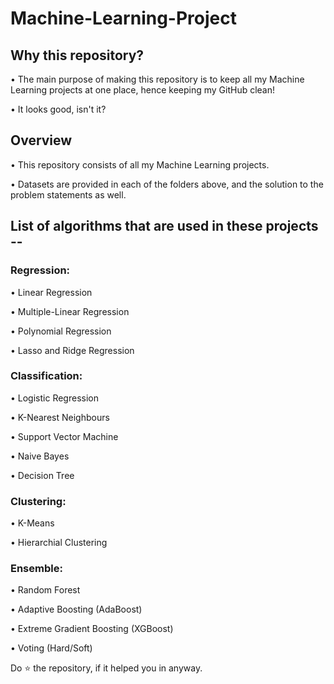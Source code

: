 # Machine-Learning-Project

## Why this repository?
• The main purpose of making this repository is to keep all my Machine Learning projects at one place, hence keeping my GitHub clean!

• It looks good, isn't it?

## Overview
• This repository consists of all my Machine Learning projects.

• Datasets are provided in each of the folders above, and the solution to the problem statements as well.

## List of algorithms that are used in these projects --

### Regression:
• Linear Regression

• Multiple-Linear Regression

• Polynomial Regression

• Lasso and Ridge Regression

### Classification:
• Logistic Regression

• K-Nearest Neighbours

• Support Vector Machine

• Naive Bayes

• Decision Tree

### Clustering:

• K-Means

• Hierarchial Clustering

### Ensemble:
• Random Forest

• Adaptive Boosting (AdaBoost)

• Extreme Gradient Boosting (XGBoost)

• Voting (Hard/Soft)


Do ⭐ the repository, if it helped you in anyway.


